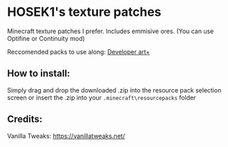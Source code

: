 # HOSEK1's texture patches
Minecraft texture patches I prefer.
Includes emmisive ores. (You can use Optifine or Continuity mod)

Reccomended packs to use along: 
[Developer art+](https://www.planetminecraft.com/texture-pack/developer-art-plus/)
## How to install:
Simply drag and drop the downloaded .zip into the resource pack selection screen or insert the .zip into your `.minecraft\resourcepacks` folder


## Credits:
Vanilla Tweaks: https://vanillatweaks.net/
